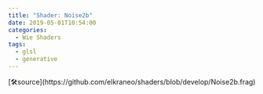 ```yaml
---
title: "Shader: Noise2b"
date: 2019-05-01T10:54:00
categories:
  - Wie Shaders
tags:
  - glsl
  - generative
---
```


<section>
	<canvas class="glslCanvas" data-fragment-url="https://raw.githubusercontent.com/elkraneo/shaders/develop/Noise2b.frag">
	</canvas>
</section>
[🛠source](https://github.com/elkraneo/shaders/blob/develop/Noise2b.frag)